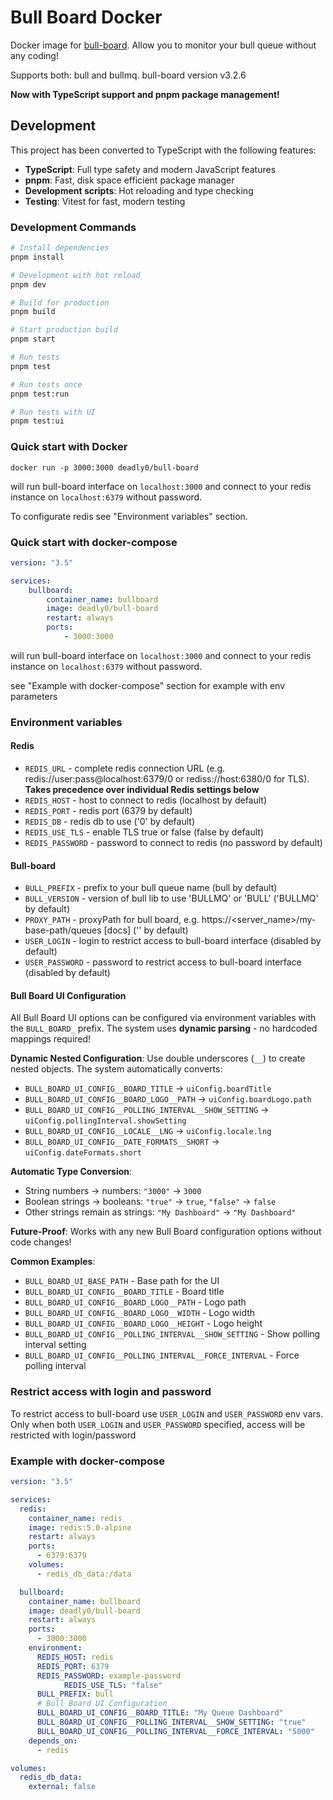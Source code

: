 # Bull Board Docker

Docker image for [bull-board]. Allow you to monitor your bull queue without any coding!

Supports both: bull and bullmq. bull-board version v3.2.6

**Now with TypeScript support and pnpm package management!**

## Development

This project has been converted to TypeScript with the following features:

-   **TypeScript**: Full type safety and modern JavaScript features
-   **pnpm**: Fast, disk space efficient package manager
-   **Development scripts**: Hot reloading and type checking
-   **Testing**: Vitest for fast, modern testing

### Development Commands

```bash
# Install dependencies
pnpm install

# Development with hot reload
pnpm dev

# Build for production
pnpm build

# Start production build
pnpm start

# Run tests
pnpm test

# Run tests once
pnpm test:run

# Run tests with UI
pnpm test:ui
```

### Quick start with Docker

```
docker run -p 3000:3000 deadly0/bull-board
```

will run bull-board interface on `localhost:3000` and connect to your redis instance on `localhost:6379` without password.

To configurate redis see "Environment variables" section.

### Quick start with docker-compose

```yaml
version: "3.5"

services:
    bullboard:
        container_name: bullboard
        image: deadly0/bull-board
        restart: always
        ports:
            - 3000:3000
```

will run bull-board interface on `localhost:3000` and connect to your redis instance on `localhost:6379` without password.

see "Example with docker-compose" section for example with env parameters

### Environment variables

#### Redis

-   `REDIS_URL` - complete redis connection URL (e.g. redis://user:pass@localhost:6379/0 or rediss://host:6380/0 for TLS). **Takes precedence over individual Redis settings below**
-   `REDIS_HOST` - host to connect to redis (localhost by default)
-   `REDIS_PORT` - redis port (6379 by default)
-   `REDIS_DB` - redis db to use ('0' by default)
-   `REDIS_USE_TLS` - enable TLS true or false (false by default)
-   `REDIS_PASSWORD` - password to connect to redis (no password by default)

#### Bull-board

-   `BULL_PREFIX` - prefix to your bull queue name (bull by default)
-   `BULL_VERSION` - version of bull lib to use 'BULLMQ' or 'BULL' ('BULLMQ' by default)
-   `PROXY_PATH` - proxyPath for bull board, e.g. https://<server_name>/my-base-path/queues [docs] ('' by default)
-   `USER_LOGIN` - login to restrict access to bull-board interface (disabled by default)
-   `USER_PASSWORD` - password to restrict access to bull-board interface (disabled by default)

#### Bull Board UI Configuration

All Bull Board UI options can be configured via environment variables with the `BULL_BOARD_` prefix. The system uses **dynamic parsing** - no hardcoded mappings required!

**Dynamic Nested Configuration**: Use double underscores (`__`) to create nested objects. The system automatically converts:

-   `BULL_BOARD_UI_CONFIG__BOARD_TITLE` → `uiConfig.boardTitle`
-   `BULL_BOARD_UI_CONFIG__BOARD_LOGO__PATH` → `uiConfig.boardLogo.path`
-   `BULL_BOARD_UI_CONFIG__POLLING_INTERVAL__SHOW_SETTING` → `uiConfig.pollingInterval.showSetting`
-   `BULL_BOARD_UI_CONFIG__LOCALE__LNG` → `uiConfig.locale.lng`
-   `BULL_BOARD_UI_CONFIG__DATE_FORMATS__SHORT` → `uiConfig.dateFormats.short`

**Automatic Type Conversion**:

-   String numbers → numbers: `"3000"` → `3000`
-   Boolean strings → booleans: `"true"` → `true`, `"false"` → `false`
-   Other strings remain as strings: `"My Dashboard"` → `"My Dashboard"`

**Future-Proof**: Works with any new Bull Board configuration options without code changes!

**Common Examples**:

-   `BULL_BOARD_UI_BASE_PATH` - Base path for the UI
-   `BULL_BOARD_UI_CONFIG__BOARD_TITLE` - Board title
-   `BULL_BOARD_UI_CONFIG__BOARD_LOGO__PATH` - Logo path
-   `BULL_BOARD_UI_CONFIG__BOARD_LOGO__WIDTH` - Logo width
-   `BULL_BOARD_UI_CONFIG__BOARD_LOGO__HEIGHT` - Logo height
-   `BULL_BOARD_UI_CONFIG__POLLING_INTERVAL__SHOW_SETTING` - Show polling interval setting
-   `BULL_BOARD_UI_CONFIG__POLLING_INTERVAL__FORCE_INTERVAL` - Force polling interval

### Restrict access with login and password

To restrict access to bull-board use `USER_LOGIN` and `USER_PASSWORD` env vars.
Only when both `USER_LOGIN` and `USER_PASSWORD` specified, access will be restricted with login/password

### Example with docker-compose

```yaml
version: "3.5"

services:
  redis:
    container_name: redis
    image: redis:5.0-alpine
    restart: always
    ports:
      - 6379:6379
    volumes:
      - redis_db_data:/data

  bullboard:
    container_name: bullboard
    image: deadly0/bull-board
    restart: always
    ports:
      - 3000:3000
    environment:
      REDIS_HOST: redis
      REDIS_PORT: 6379
      REDIS_PASSWORD: example-password
            REDIS_USE_TLS: "false"
      BULL_PREFIX: bull
      # Bull Board UI Configuration
      BULL_BOARD_UI_CONFIG__BOARD_TITLE: "My Queue Dashboard"
      BULL_BOARD_UI_CONFIG__POLLING_INTERVAL__SHOW_SETTING: "true"
      BULL_BOARD_UI_CONFIG__POLLING_INTERVAL__FORCE_INTERVAL: "5000"
    depends_on:
      - redis

volumes:
  redis_db_data:
    external: false
```

[bull-board]: https://github.com/vcapretz/bull-board
[bull-board]: https://github.com/felixmosh/bull-board#hosting-router-on-a-sub-path


